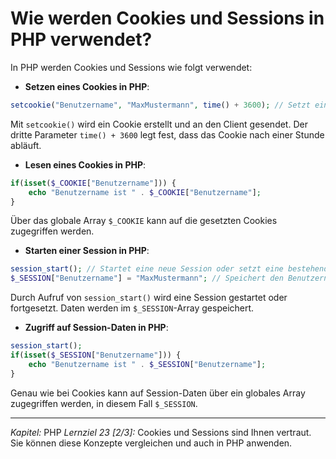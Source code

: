 # Wie werden Cookies und Sessions in PHP verwendet?

In PHP werden Cookies und Sessions wie folgt verwendet:

- **Setzen eines Cookies in PHP**:
```php
setcookie("Benutzername", "MaxMustermann", time() + 3600); // Setzt ein Cookie, das 1 Stunde lang gültig ist.
```
Mit `setcookie()` wird ein Cookie erstellt und an den Client gesendet. Der dritte Parameter `time() + 3600` legt fest, dass das Cookie nach einer Stunde abläuft.

- **Lesen eines Cookies in PHP**:
```php
if(isset($_COOKIE["Benutzername"])) {
    echo "Benutzername ist " . $_COOKIE["Benutzername"];
}
```
Über das globale Array `$_COOKIE` kann auf die gesetzten Cookies zugegriffen werden.

- **Starten einer Session in PHP**:
```php
session_start(); // Startet eine neue Session oder setzt eine bestehende fort.
$_SESSION["Benutzername"] = "MaxMustermann"; // Speichert den Benutzernamen in der Session.
```
Durch Aufruf von `session_start()` wird eine Session gestartet oder fortgesetzt. Daten werden im `$_SESSION`-Array gespeichert.

- **Zugriff auf Session-Daten in PHP**:
```php
session_start();
if(isset($_SESSION["Benutzername"])) {
    echo "Benutzername ist " . $_SESSION["Benutzername"];
}
```
Genau wie bei Cookies kann auf Session-Daten über ein globales Array zugegriffen werden, in diesem Fall `$_SESSION`.

---

_Kapitel:_ PHP
_Lernziel 23 \[2/3\]:_ Cookies und Sessions sind Ihnen vertraut. Sie können diese Konzepte vergleichen und auch in PHP anwenden.
